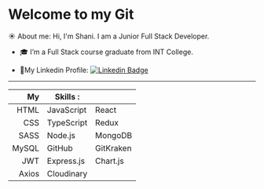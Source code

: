 # Welcome to my Git

:sunny: About me:
Hi, I'm Shani. I am a Junior Full Stack Developer.

- :mortar_board: I’m a Full Stack course graduate from INT College.


- :link:My Linkedin Profile: [![Linkedin Badge](https://img.shields.io/badge/-kakbar-blue?style=flat&logo=Linkedin&logoColor=white)](https://www.linkedin.com/in/shani-rom-0a8b3a242/)



***



|   My    |  Skills :    |             |
|--------:|--------------|--------------|
|HTML     | JavaScript   | React        |
|CSS      | TypeScript   | Redux        |
|SASS     | Node.js      | MongoDB      |
|MySQL    | GitHub       | GitKraken    |
|JWT      | Express.js   | Chart.js     |
|Axios    | Cloudinary   |      



